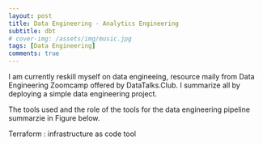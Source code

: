 ```yaml
---
layout: post
title: Data Engineering - Analytics Engineering 
subtitle: dbt
# cover-img: /assets/img/music.jpg
tags: [Data Engineering]
comments: true
---
```


I am currently reskill myself on data engineeing, resource maily from Data Engineering Zoomcamp offered by DataTalks.Club. I summarize all by deploying a simple data engineering project.

The tools used and the role of the tools for the data engineering pipeline summarzie in Figure below.

Terraform : infrastructure as code tool